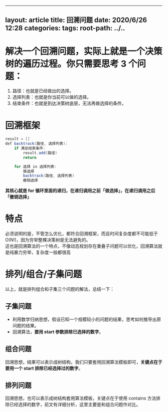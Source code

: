 ---
layout: article
title: 回溯问题
date: 2020/6/26 12:28
categories:
tags:
root-path: ../..
----------------

# 解决一个回溯问题，实际上就是一个决策树的遍历过程。你只需要思考 3 个问题：

1. 路径：也就是已经做出的选择。
2. 选择列表：也就是你当前可以做的选择。
3. 结束条件：也就是到达决策树底层，无法再做选择的条件。

# 回溯框架

```java
result = []
def backtrack(路径, 选择列表):
    if 满足结束条件:
        result.add(路径)
        return

    for 选择 in 选择列表:
        做选择
        backtrack(路径, 选择列表)
        撤销选择
```

**其核心就是 for 循环里面的递归，在递归调用之前「做选择」，在递归调用之后「撤销选择」**

# 特点

必须说明的是，不管怎么优化，都符合回溯框架，而且时间复杂度都不可能低于 O(N!)，因为穷举整棵决策树是无法避免的。  
这也是回溯算法的一个特点，不像动态规划存在重叠子问题可以优化，回溯算法就是纯暴力穷举，复杂度一般都很高

# 排列/组合/子集问题

以上，就是排列组合和子集三个问题的解法，总结一下：

## 子集问题
- 利用数学归纳思想，假设已知一个规模较小的问题的结果，思考如何推导出原问题的结果。
- 回溯算法，**要用 start 参数排除已选择的数字**。

## 组合问题
回溯思想，结果可以表示成树结构，我们只要套用回溯算法模板即可，**关键点在于要用一个 start 排除已经选择过的数字**。

##  排列问题

回溯思想，也可以表示成树结构套用算法模板，关键点在于使用 contains 方法排除已经选择的数字，前文有详细分析，这里主要是和组合问题作对比。
